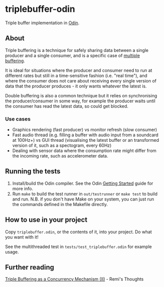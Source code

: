 # triplebuffer-odin

Triple buffer implementation in [Odin](https://odin-lang.org/).

## About

Triple buffering is a technique for safely sharing data between a single producer and a single consumer, and is a specific case of [multiple buffering](https://en.wikipedia.org/wiki/Multiple_buffering).

It is ideal for situations where the producer and consumer need to run at different rates but still in a time-sensitive fashion  (i.e. "real time"), and where the consumer does not care about receiving every single version of data that the producer produces - it only wants whatever the latest is.

Double buffering is also a common technique but it relies on synchronising the producer/consumer in some way, for example the producer waits until the consumer has read the latest data, so could get blocked.

### Use cases

- Graphics rendering (fast producer) vs monitor refresh (slow consumer)
- Fast audio thread (e.g. filling a buffer with audio input from a soundcard at 100Hz+) vs GUI thread (visualising the latest buffer or an transformed version of it, such as a spectogram, every 60Hz)
- Dealing with sensor data where the consumption rate might differ from the incoming rate, such as accelerometer data.

## Running the tests

1. Install/build the Odin compiler. See the Odin [Getting Started](https://odin-lang.org/docs/install/) guide for more info.
2. Run `make` to build the test runner in `out/testrunner` or `make test` to build and run. N.B. if you don't have Make on your system, you can just run the commands defined in the Makefile directly.

## How to use in your project

Copy `triplebuffer.odin`, or the contents of it, into your project. Do what you want with it!

See the multithreaded test in `tests/test_triplebuffer.odin` for example usage.

## Further reading

[Triple Buffering as a Concurrency Mechanism (II)](https://remis-thoughts.blogspot.com/2012/01/triple-buffering-as-concurrency_30.html) - Remi's Thoughts

